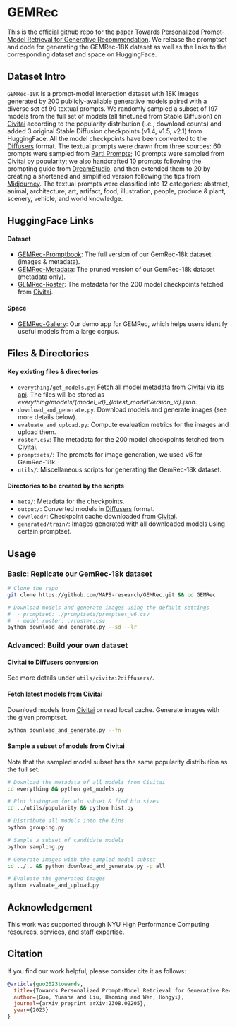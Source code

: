 # GEMRec

This is the official github repo for the paper [Towards Personalized Prompt-Model Retrieval for Generative Recommendation](https://arxiv.org/abs/2308.02205). We release the promptset and code for generating the GEMRec-18K dataset as well as the links to the corresponding dataset and space on HuggingFace. 

## Dataset Intro

`GEMRec-18K` is a prompt-model interaction dataset with 18K images generated by 200 publicly-available generative models paired with a diverse set of 90 textual prompts. We randomly sampled a subset of 197 models from the full set of models (all finetuned from Stable Diffusion) on [Civitai](https://civitai.com/) according to the popularity distribution (i.e., download counts) and added 3 original Stable Diffusion checkpoints (v1.4, v1.5, v2.1) from HuggingFace. All the model checkpoints have been converted to the [Diffusers](https://huggingface.co/docs/diffusers/index) format. The textual prompts were drawn from three sources: 60 prompts were sampled from [Parti Prompts](https://github.com/google-research/parti); 10 prompts were sampled from [Civitai](https://civitai.com/) by popularity; we also handcrafted 10 prompts following the prompting guide from [DreamStudio](https://beta.dreamstudio.ai/prompt-guide), and then extended them to 20 by creating a shortened and simplified version following the tips from [Midjourney](https://docs.midjourney.com/docs/prompts). The textual prompts were classified into 12 categories: abstract, animal, architecture, art, artifact, food, illustration, people, produce & plant, scenery, vehicle, and world knowledge.

## HuggingFace Links

#### Dataset
- [GEMRec-Promptbook](https://huggingface.co/datasets/MAPS-research/GEMRec-PromptBook): The full version of our GemRec-18k dataset (images & metadata).
- [GEMRec-Metadata](https://huggingface.co/datasets/MAPS-research/GEMRec-Metadata): The pruned version of our GemRec-18k dataset (metadata only).
- [GEMRec-Roster](https://huggingface.co/datasets/MAPS-research/GEMRec-Roster): The metadata for the 200 model checkpoints fetched from [Civitai](https://civitai.com/).

#### Space
- [GEMRec-Gallery](https://huggingface.co/spaces/MAPS-research/GEMRec-Gallery): Our demo app for GEMRec, which helps users identify useful models from a large corpus.

## Files & Directories

#### Key existing files & directories
- `everything/get_models.py`: Fetch all model metadata from [Civitai](https://civitai.com/) via its [api](https://github.com/civitai/civitai/wiki/REST-API-Reference). The files will be stored as *everything/models/{model_id}_{latest_modelVersion_id}.json*.
- `download_and_generate.py`: Download models and generate images (see more details below).
- `evaluate_and_upload.py`: Compute evaluation metrics for the images and upload them.
- `roster.csv`: The metadata for the 200 model checkpoints fetched from [Civitai](https://civitai.com/).
- `promptsets/`: The prompts for image generation, we used v6 for GemRec-18k.
- `utils/`: Miscellaneous scripts for generating the GemRec-18k dataset.

#### Directories to be created by the scripts
- `meta/`: Metadata for the checkpoints.
- `output/`: Converted models in [Diffusers](https://huggingface.co/docs/diffusers/index) format.
- `download/`: Checkpoint cache downloaded from [Civitai](https://civitai.com/).
- `generated/train/`: Images generated with all downloaded models using certain promptset.

## Usage

### Basic: Replicate our GemRec-18k dataset 
```bash
# Clone the repo
git clone https://github.com/MAPS-research/GEMRec.git && cd GEMRec

# Download models and generate images using the default settings
#  - promptset: ./promptsets/promptset_v6.csv
#  - model roster: ./roster.csv
python download_and_generate.py --sd --lr
```

### Advanced: Build your own dataset

#### Civitai to Diffusers conversion
See more details under `utils/civitai2diffusers/`.

#### Fetch latest models from Civitai
Download models from [Civitai](https://civitai.com/) or read local cache. Generate images with the given promptset.
```bash
python download_and_generate.py --fn
```

#### Sample a subset of models from Civitai
Note that the sampled model subset has the same popularity distribution as the full set.
```bash
# Download the metadata of all models from Civitai
cd everything && python get_models.py

# Plot histogram for old subset & find bin sizes
cd ../utils/popularity && python hist.py

# Distribute all models into the bins
python grouping.py

# Sample a subset of candidate models
python sampling.py

# Generate images with the sampled model subset
cd ../.. && python download_and_generate.py -p all

# Evaluate the generated images
python evaluate_and_upload.py
```

## Acknowledgement
This work was supported through NYU High Performance Computing resources, services, and staff expertise.

## Citation
If you find our work helpful, please consider cite it as follows:
```bibtex
@article{guo2023towards,
  title={Towards Personalized Prompt-Model Retrieval for Generative Recommendation},
  author={Guo, Yuanhe and Liu, Haoming and Wen, Hongyi},
  journal={arXiv preprint arXiv:2308.02205},
  year={2023}
}
```
